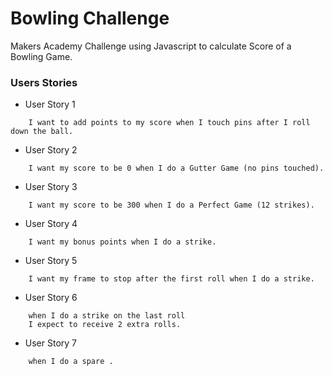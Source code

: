 
# Bowling Challenge

Makers Academy Challenge using Javascript to calculate Score of a Bowling Game.

### Users Stories

* User Story 1
``` As a player,
    I want to add points to my score when I touch pins after I roll down the ball.
```
* User Story 2
``` As a player,
    I want my score to be 0 when I do a Gutter Game (no pins touched).
```
* User Story 3
``` As a player,
    I want my score to be 300 when I do a Perfect Game (12 strikes).
```
* User Story 4
``` As a player,
    I want my bonus points when I do a strike.
```
* User Story 5
``` As a game,
    I want my frame to stop after the first roll when I do a strike.
```
* User Story 6
``` As a player,
    when I do a strike on the last roll
    I expect to receive 2 extra rolls.
```
* User Story 7
``` As a player,
    when I do a spare .
